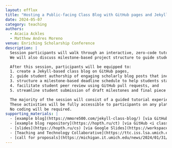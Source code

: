 ```yaml
---
layout: efflux
title: "Hosting a Public-facing Class Blog with GitHub pages and Jekyll"
date: 2024-05-07
category: teaching
authors:
  - Acacia Ackles
  - Matthew Andres Moreno
venue: Enriching Scholarship Conference
description: |
  Session participants will walk through an interactive, zero-code tutorial demonstrating how to create and manage a public-facing class blog using the Jekyll site framework and GitHub pages.
  We will also discuss milestone-based project structure to guide students to successful project completion and authorial strategies to create engaging scholarly web-based content.

  After this session, participants will be equipped to:
  1. create a Jekyll-based class blog on GitHub pages,
  2. guide student authorship of engaging scholarly blog posts that incorporate Markdown-based styling and multimedia elements,
  3. structure a milestone-based deadline schedule to help students stay on track for successful preparation of a high-quality written work,
  4. facilitate student peer review using GitHub pull requests, and
  5. streamline student submission of draft milestones and final piece for publication using pull request status labels.

  The majority of the session will consist of a guided tutorial experience in which participants will create mock blog posts and engage in a mock peer review process.
  These activities will be fully accessible to participants on any platform, including mobile devices, through browser-based interfaces.
  No coding will be required.
supporting_materials: |
  - [example blog](https://mmore500.com/jekyll-class-blog/) [via GitHub Pages <i class="icon-github-1"></i>](https://github.com/)
  - [example blog repository](https://hopth.ru/ct) [via GitHub <i class="icon-github-1"></i>](
  - [slides](https://hopth.ru/cs) [via Google Slides](https://workspace.google.com/products/slides/)
  - [Teaching and Technology Collaborative](https://ttc.iss.lsa.umich.edu/ttc/)
  - [call for proposals](https://michigan.it.umich.edu/news/2024/01/31/call-for-proposals-enriching-scholarship-2024/)
---
```

